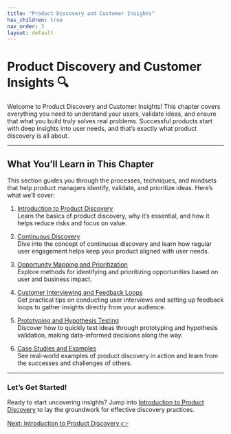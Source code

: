 ```yaml
---
title: "Product Discovery and Customer Insights"
has_children: true
nav_order: 3
layout: default
---
```


# Product Discovery and Customer Insights 🔍

Welcome to Product Discovery and Customer Insights! This chapter covers everything you need to understand your users, validate ideas, and ensure that what you build truly solves real problems. Successful products start with deep insights into user needs, and that’s exactly what product discovery is all about.

---

## What You’ll Learn in This Chapter

This section guides you through the processes, techniques, and mindsets that help product managers identify, validate, and prioritize ideas. Here’s what we’ll cover:

1. [Introduction to Product Discovery](introduction-to-product-discovery)  
   Learn the basics of product discovery, why it’s essential, and how it helps reduce risks and focus on value.

2. [Continuous Discovery](continuous-discovery)  
   Dive into the concept of continuous discovery and learn how regular user engagement helps keep your product aligned with user needs.

3. [Opportunity Mapping and Prioritization](opportunity-mapping-and-prioritization)  
   Explore methods for identifying and prioritizing opportunities based on user and business impact.

4. [Customer Interviewing and Feedback Loops](customer-interviewing-and-feedback-loops)  
   Get practical tips on conducting user interviews and setting up feedback loops to gather insights directly from your audience.

5. [Prototyping and Hypothesis Testing](prototyping-and-hypothesis-testing)  
   Discover how to quickly test ideas through prototyping and hypothesis validation, making data-informed decisions along the way.

6. [Case Studies and Examples](case-studies-and-examples)  
   See real-world examples of product discovery in action and learn from the successes and challenges of others.

---

### Let’s Get Started!

Ready to start uncovering insights? Jump into [Introduction to Product Discovery](introduction-to-product-discovery) to lay the groundwork for effective discovery practices.

<div class="nav-buttons">
    <a href="introduction-to-product-discovery" class="btn btn-primary">Next: Introduction to Product Discovery 👉</a>
</div>